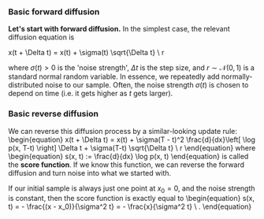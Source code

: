 ### Basic forward diffusion

**Let's start with forward diffusion.** In the simplest case, the relevant diffusion equation is


x(t + \Delta t) = x(t) + \sigma(t) \sqrt{\Delta t} \ r


where $\sigma(t) > 0$ is the 'noise strength', $\Delta t$ is the step size, and $r \sim \mathcal{N}(0, 1)$ is a standard normal random variable. In essence, we repeatedly add normally-distributed noise to our sample. Often, the noise strength $\sigma(t)$ is chosen to depend on time (i.e. it gets higher as $t$ gets larger).

### Basic reverse diffusion

We can reverse this diffusion process by a similar-looking update rule:
\begin{equation}
x(t + \Delta t) = x(t) + \sigma(T - t)^2 \frac{d}{dx}\left[ \log p(x, T-t) \right] \Delta t + \sigma(T-t) \sqrt{\Delta t} \ r
\end{equation}
where
\begin{equation}
s(x, t) := \frac{d}{dx} \log p(x, t)
\end{equation}
is called the **score function**. If we know this function, we can reverse the forward diffusion and turn noise into what we started with.

If our initial sample is always just one point at $x_0 = 0$, and the noise strength is constant, then the score function is exactly equal to
\begin{equation}
s(x, t) = - \frac{(x - x_0)}{\sigma^2 t} = - \frac{x}{\sigma^2 t} \ .
\end{equation}